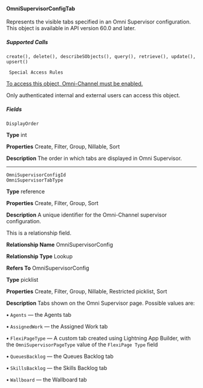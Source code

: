 #### OmniSupervisorConfigTab

Represents the visible tabs specified in an Omni Supervisor configuration. This object is available in API version 60.0 and later.

##### Supported Calls
```
create(), delete(), describeSObjects(), query(), retrieve(), update(), upsert()

 Special Access Rules

```
[To access this object, Omni-Channel must be enabled.](https://help.salesforce.com/articleView?id=omnichannel_intro.htm&type=5&language=en_US)

Only authenticated internal and external users can access this object.

##### Fields

```
DisplayOrder

```

**Type**
int

**Properties**
Create, Filter, Group, Nillable, Sort

**Description**
The order in which tabs are displayed in Omni Supervisor.


-----

```
OmniSupervisorConfigId
OmniSupervisorTabType

```

**Type**
reference

**Properties**
Create, Filter, Group, Sort

**Description**
A unique identifier for the Omni-Channel supervisor configuration.

This is a relationship field.

**Relationship Name**
OmniSupervisorConfig

**Relationship Type**
Lookup

**Refers To**
OmniSupervisorConfig

**Type**
picklist

**Properties**
Create, Filter, Group, Nillable, Restricted picklist, Sort

**Description**
Tabs shown on the Omni Supervisor page. Possible values are:

**•** `Agents` — the Agents tab

**•** `AssignedWork` — the Assigned Work tab

**•** `FlexiPageType` — A custom tab created using Lightning App Builder, with the
`OmniSupervisorPageType` value of the `FlexiPage Type` field

**•** `QueuesBacklog` — the Queues Backlog tab

**•** `SkillsBacklog` — the Skills Backlog tab

**•** `Wallboard` — the Wallboard tab

